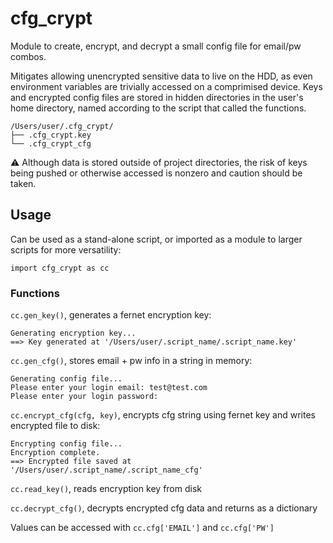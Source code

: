 # cfg_crypt
Module to create, encrypt, and decrypt a small config file for email/pw combos.

Mitigates allowing unencrypted sensitive data to live on the HDD, as even environment variables are trivially accessed on a comprimised device. Keys and encrypted config files are stored in hidden directories in the user's home directory, named according to the script that called the functions.

~~~
/Users/user/.cfg_crypt/
├── .cfg_crypt.key
└── .cfg_crypt_cfg
~~~

⚠️ Although data is stored outside of project directories, the risk of keys being pushed or otherwise accessed is nonzero and caution should be taken.  

## Usage
Can be used as a stand-alone script, or imported as a module to larger scripts for more versatility: 
~~~
import cfg_crypt as cc
~~~

### Functions
`cc.gen_key()`, generates a fernet encryption key:
~~~
Generating encryption key...
==> Key generated at '/Users/user/.script_name/.script_name.key'
~~~

`cc.gen_cfg()`, stores email + pw info in a string in memory:
~~~
Generating config file...
Please enter your login email: test@test.com
Please enter your login password: 
~~~

`cc.encrypt_cfg(cfg, key)`, encrypts cfg string using fernet key and writes encrypted file to disk:
~~~
Encrypting config file...
Encryption complete.
==> Encrypted file saved at '/Users/user/.script_name/.script_name_cfg'
~~~

`cc.read_key()`, reads encryption key from disk

`cc.decrypt_cfg()`, decrypts encrypted cfg data and returns as a dictionary

Values can be accessed with `cc.cfg['EMAIL']` and `cc.cfg['PW']`
